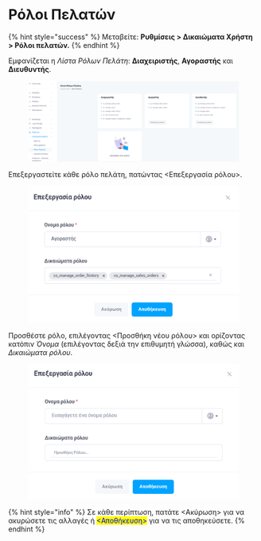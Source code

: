 # Ρόλοι Πελατών

{% hint style="success" %}
Μεταβείτε: **Ρυθμίσεις > Δικαιώματα Χρήστη > Ρόλοι πελατών.**
{% endhint %}

Εμφανίζεται η _Λίστα Ρόλων Πελάτη_: **Διαχειριστής**, **Αγοραστής** και **Διευθυντής**.

<figure><img src="../../.gitbook/assets/ScreenHunter 85 (1).png" alt=""><figcaption></figcaption></figure>

Επεξεργαστείτε κάθε ρόλο πελάτη, πατώντας <Επεξεργασία ρόλου>.

<figure><img src="../../.gitbook/assets/ScreenHunter 83.png" alt=""><figcaption></figcaption></figure>

Προσθέστε ρόλο, επιλέγοντας <Προσθήκη νέου ρόλου> και ορίζοντας κατόπιν _Όνομα_ (επιλέγοντας δεξιά την επιθυμητή γλώσσα), καθώς και _Δικαιώματα ρόλου_.

<figure><img src="../../.gitbook/assets/ScreenHunter 84.png" alt=""><figcaption></figcaption></figure>

{% hint style="info" %}
Σε κάθε περίπτωση, πατάτε <Ακύρωση> για να ακυρώσετε τις αλλαγές ή <mark style="color:blue;"><Αποθήκευση></mark> για να τις αποθηκεύσετε.
{% endhint %}

